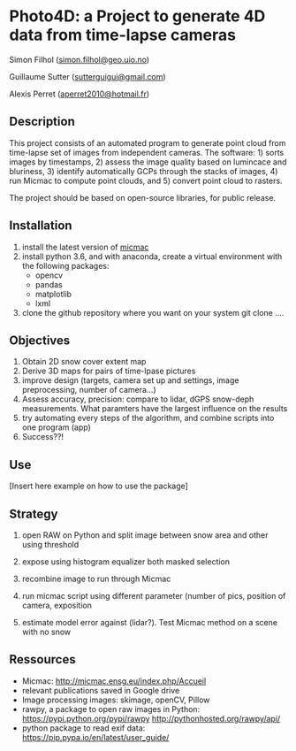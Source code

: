 # Photo4D: a Project to generate 4D data from time-lapse cameras

Simon Filhol (simon.filhol@geo.uio.no)

Guillaume Sutter (sutterguigui@gmail.com)

Alexis Perret (aperret2010@hotmail.fr)

## Description

This project consists of an automated program to generate point cloud from time-lapse set of images from independent cameras. The software: 
      1) sorts images by timestamps, 
      2) assess the image quality based on lumincace and bluriness, 
      3) identify automatically GCPs through the stacks of images, 
      4) run Micmac to compute point clouds, and 
      5) convert point cloud to rasters. 

The project should be based on open-source libraries, for public release. 

## Installation
1. install the latest version of [micmac](https://micmac.ensg.eu/index.php/Install)
2. install python 3.6, and with anaconda, create a virtual environment with the following packages: 
     - opencv 
     - pandas 
     - matplotlib
     - lxml
 3. clone the github repository where you want on your system
     git clone ....

## Objectives

 1. Obtain 2D snow cover extent map
 2. Derive 3D maps for pairs of time-lpase pictures
 3. improve design (targets, camera set up and settings, image preprocessing, number of camera...)
 4. Assess accuracy, precision: compare to lidar, dGPS snow-deph measurements. What paramters have the largest influence on the results
 5. try automating every steps of the algorithm, and combine scripts into one program (app)
 6. Success??!

## Use

[Insert here example on how to use the package]

## Strategy

1. open RAW on Python and split image between snow area and other using threshold
2. expose using histogram equalizer both masked selection
3. recombine image to run through Micmac

4. run micmac script using different parameter (number of pics, position of camera, exposition
5. estimate model error against (lidar?). Test Micmac method on a scene with no snow



## Ressources

- Micmac: http://micmac.ensg.eu/index.php/Accueil
- relevant publications saved in Google drive
- Image processing images: skimage, openCV, Pillow
- rawpy, a package to open raw images in Python: https://pypi.python.org/pypi/rawpy  http://pythonhosted.org/rawpy/api/
- python package to read exif data: https://pip.pypa.io/en/latest/user_guide/
